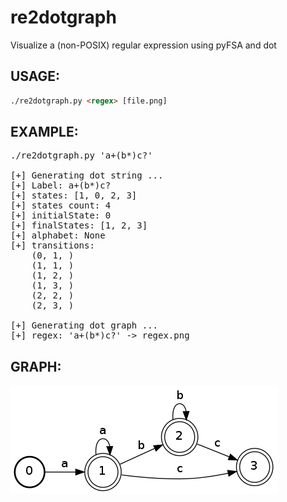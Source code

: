 re2dotgraph
===========

Visualize a (non-POSIX) regular expression using pyFSA and dot


USAGE:
------
```html
./re2dotgraph.py <regex> [file.png]
```


EXAMPLE:
--------
<pre>
./re2dotgraph.py 'a+(b*)c?'

[+] Generating dot string ...
[+] Label: a+(b*)c?
[+] states: [1, 0, 2, 3]
[+] states count: 4
[+] initialState: 0
[+] finalStates: [1, 2, 3]
[+] alphabet: None
[+] transitions:
	(0, 1, <CharacterSet a>)
	(1, 1, <CharacterSet a>)
	(1, 2, <CharacterSet b>)
	(1, 3, <CharacterSet c>)
	(2, 2, <CharacterSet b>)
	(2, 3, <CharacterSet c>)

[+] Generating dot graph ...
[+] regex: 'a+(b*)c?' -> regex.png
</pre>


GRAPH:
------
![Graph for regex 'a+(b*)c?'](regex.png "regex.png")

